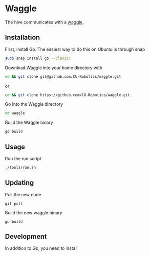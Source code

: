 # Waggle

The hive communicates with a [waggle](https://en.wikipedia.org/wiki/Waggle_dance).



## Installation

First, install Go. The easiest way to do this on Ubuntu is through snap

```bash
sudo snap install go --classic
```

Download Waggle into your home directory with

```bash
cd && git clone git@github.com:CU-Robotics/waggle.git
```

or	

```sh
cd && git clone https://github.com/CU-Robotics/waggle.git
```

Go into the Waggle directory 

```bash
cd waggle
```

Build the Waggle binary

```bash
go build
```



## Usage

Run the run script

```bash
./tools/run.sh
```



## Updating

Pull the new code 

```
git pull
```

Build the new waggle binary

```
go build
```



## Development

In addition to Go, you need to install 
